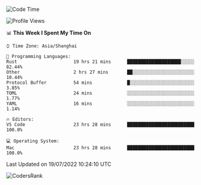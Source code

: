 <!--START_SECTION:waka-->
![Code Time](http://img.shields.io/badge/Code%20Time-1%2C514%20hrs%2016%20mins-blue)

![Profile Views](http://img.shields.io/badge/Profile%20Views-17-blue)

📊 **This Week I Spent My Time On** 

```text
⌚︎ Time Zone: Asia/Shanghai

💬 Programming Languages: 
Rust                     19 hrs 21 mins      ████████████████████░░░░░   82.44% 
Other                    2 hrs 27 mins       ██░░░░░░░░░░░░░░░░░░░░░░░   10.44% 
Protocol Buffer          54 mins             █░░░░░░░░░░░░░░░░░░░░░░░░   3.85% 
TOML                     24 mins             ░░░░░░░░░░░░░░░░░░░░░░░░░   1.77% 
YAML                     16 mins             ░░░░░░░░░░░░░░░░░░░░░░░░░   1.14%

🔥 Editors: 
VS Code                  23 hrs 28 mins      █████████████████████████   100.0%

💻 Operating System: 
Mac                      23 hrs 28 mins      █████████████████████████   100.0%

```


 Last Updated on 19/07/2022 10:24:10 UTC
<!--END_SECTION:waka-->

![CodersRank](https://cr-skills-chart-widget.azurewebsites.net/api/api?username=BugenZhao&padding=16&tooltip=true&branding=false&sort-by-score=true&skills=Rust%2C%20Swift%2C%20C%2C%20TypeScript%2C%20Java%2C%20Go%2C%20Dart%2C%20C%2B%2B%2C%20Python%2C%20Assembly%2C%20Shell%2C%20Kotlin)
